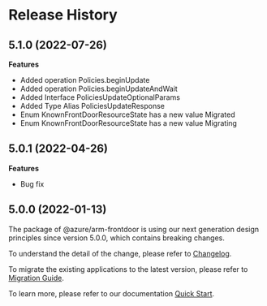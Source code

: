 # Release History
    
## 5.1.0 (2022-07-26)
    
**Features**

  - Added operation Policies.beginUpdate
  - Added operation Policies.beginUpdateAndWait
  - Added Interface PoliciesUpdateOptionalParams
  - Added Type Alias PoliciesUpdateResponse
  - Enum KnownFrontDoorResourceState has a new value Migrated
  - Enum KnownFrontDoorResourceState has a new value Migrating
    
## 5.0.1 (2022-04-26)

**Features**

  - Bug fix

## 5.0.0 (2022-01-13)

The package of @azure/arm-frontdoor is using our next generation design principles since version 5.0.0, which contains breaking changes.

To understand the detail of the change, please refer to [Changelog](https://aka.ms/js-track2-changelog).

To migrate the existing applications to the latest version, please refer to [Migration Guide](https://aka.ms/js-track2-migration-guide).

To learn more, please refer to our documentation [Quick Start](https://aka.ms/js-track2-quickstart).
